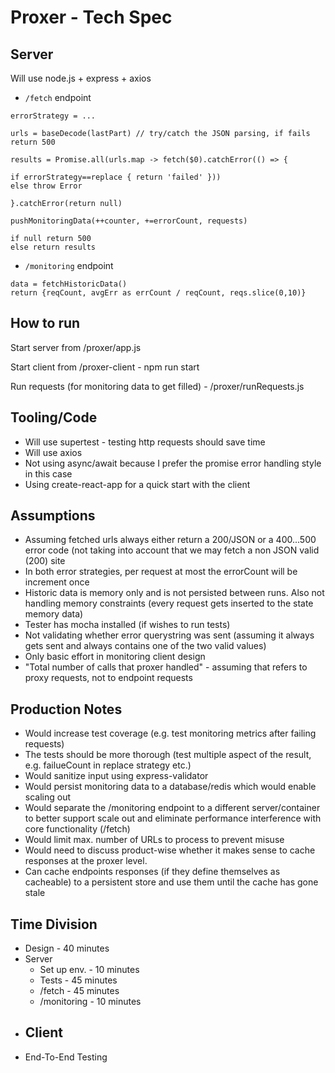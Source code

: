 # Proxer - Tech Spec

## Server
Will use node.js + express + axios

- `/fetch` endpoint

````
errorStrategy = ...

urls = baseDecode(lastPart) // try/catch the JSON parsing, if fails return 500

results = Promise.all(urls.map -> fetch($0).catchError(() => {

if errorStrategy==replace { return 'failed' }))
else throw Error

}.catchError(return null)

pushMonitoringData(++counter, +=errorCount, requests)

if null return 500
else return results
````

- `/monitoring` endpoint

````
data = fetchHistoricData()
return {reqCount, avgErr as errCount / reqCount, reqs.slice(0,10)}
````

## How to run
Start server from /proxer/app.js

Start client from /proxer-client - npm run start

Run requests (for monitoring data to get filled) - /proxer/runRequests.js

## Tooling/Code
- Will use supertest - testing http requests should save time
- Will use axios
- Not using async/await because I prefer the promise error handling style in this case
- Using create-react-app for a quick start with the client

## Assumptions
- Assuming fetched urls always either return a 200/JSON or a 400...500 error code (not taking into account that we may fetch a non JSON valid (200) site
- In both error strategies, per request at most the errorCount will be increment once
- Historic data is memory only and is not persisted between runs. Also not handling memory constraints (every request gets inserted to the state memory data)
- Tester has mocha installed (if wishes to run tests)
- Not validating whether error querystring was sent (assuming it always gets sent and always contains one of the two valid values)
- Only basic effort in monitoring client design
- "Total number of calls that proxer handled" - assuming that refers to proxy requests, not to endpoint requests

## Production Notes
- Would increase test coverage (e.g. test monitoring metrics after failing requests)
- The tests should be more thorough (test multiple aspect of the result, e.g. failueCount in replace strategy etc.)
- Would sanitize input using express-validator
- Would persist monitoring data to a database/redis which would enable scaling out
- Would separate the /monitoring endpoint to a different server/container to better support scale out and eliminate performance interference with core functionality (/fetch)
- Would limit max. number of URLs to process to prevent misuse
- Would need to discuss product-wise whether it makes sense to cache responses at the proxer level.
- Can cache endpoints responses (if they define themselves as cacheable) to a persistent store and use them until the cache has gone stale

## Time Division
- Design - 40 minutes
- Server
  - Set up env. - 10 minutes
  - Tests - 45 minutes
  - /fetch - 45 minutes
  - /monitoring - 10 minutes
- Client
  - 
- End-To-End Testing
